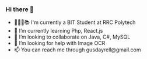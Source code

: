<!-- This is my GiHub configuration file -->
### Hi there 👋

<ul>
  <li>👨‍🎓🏫📚 I'm currently a BIT Student at RRC Polytech</li>
  <li>🌱 I’m currently learning Php, React.js</li>
  <li>👯 I’m looking to collaborate on Java, C#, MySQL</li>
  <li>🤔 I’m looking for help with Image OCR</li>
  <li>📫 You can reach me through gusdayrell@gmail.com</li>


